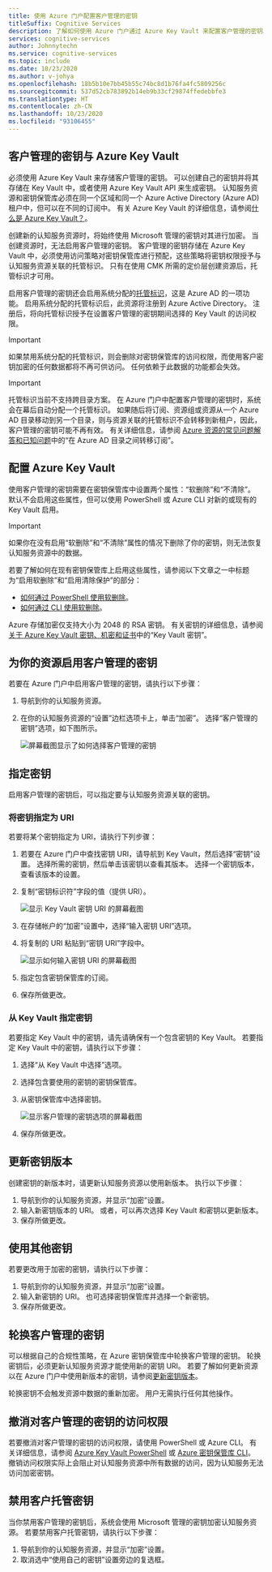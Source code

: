 ```yaml
---
title: 使用 Azure 门户配置客户管理的密钥
titleSuffix: Cognitive Services
description: 了解如何使用 Azure 门户通过 Azure Key Vault 来配置客户管理的密钥。 使用客户管理的密钥可以创建、轮换、禁用和撤销访问控制。
services: cognitive-services
author: Johnnytechn
ms.service: cognitive-services
ms.topic: include
ms.date: 10/23/2020
ms.author: v-johya
ms.openlocfilehash: 18b5b10e7bb45b55c74bc8d1b76fa4fc5809256c
ms.sourcegitcommit: 537d52cb783892b14eb9b33cf29874ffedebbfe3
ms.translationtype: HT
ms.contentlocale: zh-CN
ms.lasthandoff: 10/23/2020
ms.locfileid: "93106455"
---
```

## <a name="customer-managed-keys-with-azure-key-vault"></a>客户管理的密钥与 Azure Key Vault

必须使用 Azure Key Vault 来存储客户管理的密钥。 可以创建自己的密钥并将其存储在 Key Vault 中，或者使用 Azure Key Vault API 来生成密钥。 认知服务资源和密钥保管库必须在同一个区域和同一个 Azure Active Directory (Azure AD) 租户中，但可以在不同的订阅中。 有关 Azure Key Vault 的详细信息，请参阅[什么是 Azure Key Vault？](/key-vault/key-vault-overview)。

创建新的认知服务资源时，将始终使用 Microsoft 管理的密钥对其进行加密。 当创建资源时，无法启用客户管理的密钥。 客户管理的密钥存储在 Azure Key Vault 中，必须使用访问策略对密钥保管库进行预配，这些策略将密钥权限授予与认知服务资源关联的托管标识。 只有在使用 CMK 所需的定价层创建资源后，托管标识才可用。

启用客户管理的密钥还会启用系统分配的[托管标识](/active-directory/managed-identities-azure-resources/overview)，这是 Azure AD 的一项功能。 启用系统分配的托管标识后，此资源将注册到 Azure Active Directory。 注册后，将向托管标识授予在设置客户管理的密钥期间选择的 Key Vault 的访问权限。 

> [!IMPORTANT]
> 如果禁用系统分配的托管标识，则会删除对密钥保管库的访问权限，而使用客户密钥加密的任何数据都将不再可供访问。 任何依赖于此数据的功能都会失效。

> [!IMPORTANT]
> 托管标识当前不支持跨目录方案。 在 Azure 门户中配置客户管理的密钥时，系统会在幕后自动分配一个托管标识。 如果随后将订阅、资源组或资源从一个 Azure AD 目录移动到另一个目录，则与资源关联的托管标识不会转移到新租户，因此，客户管理的密钥可能不再有效。 有关详细信息，请参阅 [Azure 资源的常见问题解答和已知问题](/active-directory/managed-identities-azure-resources/known-issues#transferring-a-subscription-between-azure-ad-directories)中的“在 Azure AD 目录之间转移订阅”。  

## <a name="configure-azure-key-vault"></a>配置 Azure Key Vault

使用客户管理的密钥需要在密钥保管库中设置两个属性：“软删除”和“不清除”。 默认不会启用这些属性，但可以使用 PowerShell 或 Azure CLI 对新的或现有的 Key Vault 启用。

> [!IMPORTANT]
> 如果你在没有启用“软删除”和“不清除”属性的情况下删除了你的密钥，则无法恢复认知服务资源中的数据。

若要了解如何在现有密钥保管库上启用这些属性，请参阅以下文章之一中标题为“启用软删除”和“启用清除保护”的部分： 

- [如何通过 PowerShell 使用软删除](/key-vault/key-vault-soft-delete-powershell)。
- [如何通过 CLI 使用软删除](/key-vault/key-vault-soft-delete-cli)。

Azure 存储加密仅支持大小为 2048 的 RSA 密钥。 有关密钥的详细信息，请参阅[关于 Azure Key Vault 密钥、机密和证书](/key-vault/about-keys-secrets-and-certificates#key-vault-keys)中的“Key Vault 密钥”。

## <a name="enable-customer-managed-keys-for-your-resource"></a>为你的资源启用客户管理的密钥

若要在 Azure 门户中启用客户管理的密钥，请执行以下步骤：

1. 导航到你的认知服务资源。
1. 在你的认知服务资源的“设置”边栏选项卡上，单击“加密”。 选择“客户管理的密钥”选项，如下图所示。

    ![屏幕截图显示了如何选择客户管理的密钥](../media/cognitive-services-encryption/selectcmk.png)

## <a name="specify-a-key"></a>指定密钥

启用客户管理的密钥后，可以指定要与认知服务资源关联的密钥。

### <a name="specify-a-key-as-a-uri"></a>将密钥指定为 URI

若要将某个密钥指定为 URI，请执行下列步骤：

1. 若要在 Azure 门户中查找密钥 URI，请导航到 Key Vault，然后选择“密钥”设置。 选择所需的密钥，然后单击该密钥以查看其版本。 选择一个密钥版本，查看该版本的设置。
1. 复制“密钥标识符”字段的值（提供 URI）。

    ![显示 Key Vault 密钥 URI 的屏幕截图](../media/cognitive-services-encryption/key-uri-portal.png)

1. 在存储帐户的“加密”设置中，选择“输入密钥 URI”选项。 
1. 将复制的 URI 粘贴到“密钥 URI”字段中。

   ![显示如何输入密钥 URI 的屏幕截图](../media/cognitive-services-encryption/ssecmk2.png)

1. 指定包含密钥保管库的订阅。
1. 保存所做更改。

### <a name="specify-a-key-from-a-key-vault"></a>从 Key Vault 指定密钥

若要指定 Key Vault 中的密钥，请先请确保有一个包含密钥的 Key Vault。 若要指定 Key Vault 中的密钥，请执行以下步骤：

1. 选择“从 Key Vault 中选择”选项。
1. 选择包含要使用的密钥的密钥保管库。
1. 从密钥保管库中选择密钥。

   ![显示客户管理的密钥选项的屏幕截图](../media/cognitive-services-encryption/ssecmk3.png)

1. 保存所做更改。

## <a name="update-the-key-version"></a>更新密钥版本

创建密钥的新版本时，请更新认知服务资源以使用新版本。 执行以下步骤：

1. 导航到你的认知服务资源，并显示“加密”设置。
1. 输入新密钥版本的 URI。 或者，可以再次选择 Key Vault 和密钥以更新版本。
1. 保存所做更改。

## <a name="use-a-different-key"></a>使用其他密钥

若要更改用于加密的密钥，请执行以下步骤：

1. 导航到你的认知服务资源，并显示“加密”设置。
1. 输入新密钥的 URI。 也可选择密钥保管库并选择一个新密钥。
1. 保存所做更改。

## <a name="rotate-customer-managed-keys"></a>轮换客户管理的密钥

可以根据自己的合规性策略，在 Azure 密钥保管库中轮换客户管理的密钥。 轮换密钥后，必须更新认知服务资源才能使用新的密钥 URI。 若要了解如何更新资源以在 Azure 门户中使用新版本的密钥，请参阅[更新密钥版本](#update-the-key-version)。

轮换密钥不会触发资源中数据的重新加密。 用户无需执行任何其他操作。

## <a name="revoke-access-to-customer-managed-keys"></a>撤消对客户管理的密钥的访问权限

若要撤消对客户管理的密钥的访问权限，请使用 PowerShell 或 Azure CLI。 有关详细信息，请参阅 [Azure Key Vault PowerShell](https://docs.microsoft.com/powershell/module/az.keyvault//) 或 [Azure 密钥保管库 CLI](/cli/keyvault)。 撤销访问权限实际上会阻止对认知服务资源中所有数据的访问，因为认知服务无法访问加密密钥。

## <a name="disable-customer-managed-keys"></a>禁用客户托管密钥

当你禁用客户管理的密钥后，系统会使用 Microsoft 管理的密钥加密认知服务资源。 若要禁用客户托管密钥，请执行以下步骤：

1. 导航到你的认知服务资源，并显示“加密”设置。
1. 取消选中“使用自己的密钥”设置旁边的复选框。

